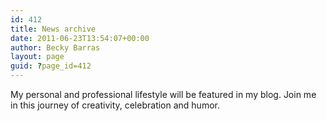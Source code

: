 ```yaml
---
id: 412
title: News archive
date: 2011-06-23T13:54:07+00:00
author: Becky Barras
layout: page
guid: ?page_id=412
---
```

My personal and professional lifestyle will be featured in my blog. Join me in this journey of creativity, celebration and humor.